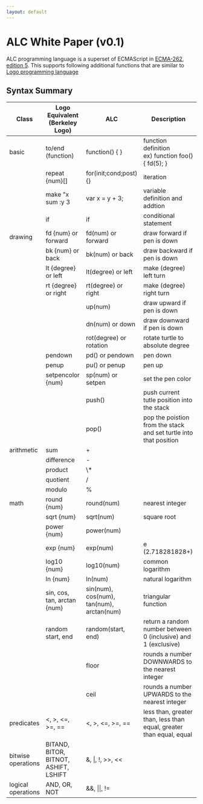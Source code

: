 ```yaml
---
layout: default
---
```


# [](#header-1)ALC White Paper (v0.1)
ALC programming language is a superset of ECMAScript in [ECMA-262, edition 5](http://www.ecma-international.org/ecma-262/5.1/). This supports following additional functions that are similar to [Logo programming language](http://en.wikipedia.org/wiki/Logo_(programming_language))

## [](#header-2)Syntax Summary

<table>
<colgroup>
<col width="10%" />
<col width="25%" />
<col width="25%" />
<col width="40%" />
</colgroup>
<thread>
<tr class="header">
  <th>Class</th>
  <th>Logo Equivalent<br>(Berkeley Logo)</th>
  <th>ALC</th>
  <th>Description</th>
</tr>
</thread>
<tbody>
<tr>
  <td markdown="span">basic</td>
  <td markdown="span">to/end (function)</td>
  <td markdown="span">function() { }</td>
  <td markdown="span">function definition<br>
    ex) function foo() { fd(5); }
  </td>
</tr>
<tr>
  <td markdown="span"></td>
  <td markdown="span">repeat {num}[]</td>
  <td markdown="span">for(init;cond;post) {}</td>
  <td markdown="span">iteration</td>
</tr>
<tr>
  <td markdown="span"></td>
  <td markdown="span">make "x sum :y 3</td>
  <td markdown="span">var x = y + 3;</td>
  <td markdown="span">variable definition and addtion</td>
</tr>
<tr>
  <td markdown="span"></td>
  <td markdown="span">if </td>
  <td markdown="span">if</td>
  <td markdown="span">conditional statement</td>
</tr>
<tr>
  <td markdown="span">drawing</td>
  <td markdown="span">fd {num} or forward </td>
  <td markdown="span">fd(num) or forward</td>
  <td markdown="span">draw forward if pen is down</td>
</tr>
<tr>
  <td markdown="span"></td>
  <td markdown="span">bk {num} or back</td>
  <td markdown="span">bk(num) or back</td>
  <td markdown="span">draw backward if pen is down</td>
</tr>
<tr>
  <td markdown="span"></td>
  <td markdown="span">lt {degree} or left</td>
  <td markdown="span">lt(degree) or left</td>
  <td markdown="span">make (degree) left turn</td>
</tr>
<tr>
  <td markdown="span"> </td>
  <td markdown="span">rt {degree} or right</td>
  <td markdown="span">rt(degree) or right</td>
  <td markdown="span">make (degree) right turn</td>
</tr>
<tr>
  <td markdown="span"></td>
  <td markdown="span"> </td>
  <td markdown="span">up(num)</td>
  <td markdown="span">draw upward if pen is down</td>
</tr>
<tr>
  <td markdown="span"></td>
  <td markdown="span"> </td>
  <td markdown="span">dn(num) or down</td>
  <td markdown="span">draw downward if pen is down</td>
</tr>
<tr>
  <td markdown="span"></td>
  <td markdown="span"> </td>
  <td markdown="span">rot(degree) or rotation</td>
  <td markdown="span">rotate turtle to absolute degree</td>
</tr>
<tr>
  <td markdown="span"></td>
  <td markdown="span">pendown</td>
  <td markdown="span">pd() or pendown</td>
  <td markdown="span">pen down</td>
</tr>
<tr>
  <td markdown="span"></td>
  <td markdown="span">penup</td>
  <td markdown="span">pu() or penup</td>
  <td markdown="span">pen up</td>
</tr>
<tr>
  <td markdown="span"></td>
  <td markdown="span">setpencolor {num}</td>
  <td markdown="span">sp(num) or setpen</td>
  <td markdown="span">set the pen color</td>
</tr>
<tr>
  <td markdown="span"></td>
  <td markdown="span"> </td>
  <td markdown="span">push()</td>
  <td markdown="span">push current tutle position into the stack</td>
</tr>
<tr>
  <td markdown="span"></td>
  <td markdown="span"> </td>
  <td markdown="span">pop()</td>
  <td markdown="span">pop the poistion from the stack and set turtle into that position</td>
</tr>
<tr>
  <td markdown="span">arithmetic</td>
  <td markdown="span">sum</td>
  <td markdown="span">+</td>
  <td markdown="span"></td>
</tr>
<tr>
  <td markdown="span"></td>
  <td markdown="span">difference</td>
  <td markdown="span">-</td>
  <td markdown="span"></td>
</tr>
<tr>
  <td markdown="span"></td>
  <td markdown="span">product</td>
  <td markdown="span">\*</td>
  <td markdown="span"></td>
</tr>
<tr>
  <td markdown="span"></td>
  <td markdown="span">quotient</td>
  <td markdown="span">/</td>
  <td markdown="span"></td>
</tr>
<tr>
  <td markdown="span"></td>
  <td markdown="span">modulo</td>
  <td markdown="span">%</td>
  <td markdown="span"></td>
</tr>
<tr>
  <td markdown="span">math</td>
  <td markdown="span">round {num}</td>
  <td markdown="span">round(num)</td>
  <td markdown="span">nearest integer</td>
</tr>
<tr>
  <td markdown="span"></td>
  <td markdown="span">sqrt {num}</td>
  <td markdown="span">sqrt(num)</td>
  <td markdown="span">square root</td>
</tr>
<tr>
  <td markdown="span"></td>
  <td markdown="span">power {num}</td>
  <td markdown="span">power(num)</td>
  <td markdown="span"></td>
</tr>
<tr>
  <td markdown="span"></td>
  <td markdown="span">exp {num}</td>
  <td markdown="span">exp(num)</td>
  <td markdown="span">e (2.718281828+)</td>
</tr>
<tr>
  <td markdown="span"></td>
  <td markdown="span">log10 {num}</td>
  <td markdown="span">log10(num)</td>
  <td markdown="span">common logarithm</td>
</tr>
<tr>
  <td markdown="span"></td>
  <td markdown="span">ln {num}</td>
  <td markdown="span">ln(num)</td>
  <td markdown="span">natural logarithm</td>
</tr>
<tr>
  <td markdown="span"></td>
  <td markdown="span">sin, cos, tan, arctan {num}</td>
  <td markdown="span">sin(num), cos(num), tan(num), arctan(num)</td>
  <td markdown="span">triangular function</td>
</tr>
<tr>
  <td markdown="span"></td>
  <td markdown="span">random start, end</td>
  <td markdown="span">random(start, end)</td>
  <td markdown="span">return a random number between 0 (inclusive) and 1 (exclusive)</td>
</tr>
<tr>
  <td markdown="span"></td>
  <td markdown="span"> </td>
  <td markdown="span">floor</td>
  <td markdown="span">rounds a number DOWNWARDS to the nearest integer</td>
</tr>
<tr>
  <td markdown="span"></td>
  <td markdown="span"> </td>
  <td markdown="span">ceil</td>
  <td markdown="span">rounds a number UPWARDS to the nearest integer</td>
</tr>
<tr>
  <td markdown="span">predicates</td>
  <td markdown="span"><, >, <=, >=, ==</td>
  <td markdown="span"><, >, <=, >=, ==</td>
  <td markdown="span">less than, greater than, less than equal, greater than equal, equal</td>
</tr>
<tr>
  <td markdown="span">bitwise  operations</td>
  <td markdown="span">BITAND, BITOR, BITNOT, ASHIFT, LSHIFT</td>
  <td markdown="span">&, |, !, >>, <<</td>
  <td markdown="span"></td>
</tr>
<tr>
  <td markdown="span">logical operations</td>
  <td markdown="span">AND, OR, NOT</td>
  <td markdown="span">&&, ||, !=</td>
  <td markdown="span"></td>
</tr>
</tbody>
</table>
